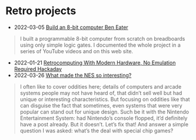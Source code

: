 # Retro projects

- 2022-03-05 [Build an 8-bit computer Ben Eater](https://eater.net/8bit)
> I built a programmable 8-bit computer from scratch on breadboards using only simple logic gates. I documented the whole project in a series of YouTube videos and on this web site.
- 2022-01-21 [Retrocomputing With Modern Hardware, No Emulation Required Hackaday](https://hackaday.com/2020/12/27/retrocomputing-with-modern-hardware-no-emulation-required/)
- 2022-03-26 [What made the NES so interesting?](https://nicole.express/2022/the-nes-as-an-artifact.html)
> I often like to cover oddities here; details of computers and arcade systems people may not have heard of, that didn’t sell well but had unique or interesting characteristics. But focusing on oddities like that can disguise the fact that sometimes, even systems that were very popular can stand out for unique design. Such be it with the Nintendo Entertainment System: had Nintendo’s console flopped, it’d definitely have a post already. But it doesn’t. Let’s fix that! And answer a simple question I was asked: what’s the deal with special chip games?